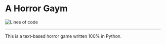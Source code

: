 # A Horror Gaym

![Lines of code](https://img.shields.io/tokei/lines/github/FuzeV/Game)
___

This is a text-based horror game written 100% in Python. 
